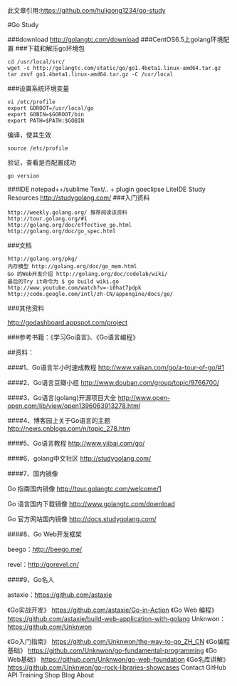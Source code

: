 此文章引用:https://github.com/huligong1234/go-study

#Go Study

###download
http://golangtc.com/download
###CentOS6.5上golang环境配置
###下载和解压go环境包
```
cd /usr/local/src/
wget -c http://golangtc.com/static/go/go1.4beta1.linux-amd64.tar.gz
tar zxvf go1.4beta1.linux-amd64.tar.gz -C /usr/local
```
###设置系统环境变量
```
vi /etc/profile
export GOROOT=/usr/local/go
export GOBIN=$GOROOT/bin
export PATH=$PATH:$GOBIN
```
编译，使其生效
```
source /etc/profile
```
验证，查看是否配置成功
```
go version
```
###IDE
notepad++/sublime Text/.. + plugin
goeclipse
LiteIDE
Study Resources
http://studygolang.com/
###入门资料
```
http://weekly.golang.org/ 推荐阅读该资料
http://tour.golang.org/#1
http://golang.org/doc/effective_go.html
http://golang.org/doc/go_spec.html
```
###文档
```
http://golang.org/pkg/
内存模型 http://golang.org/doc/go_mem.html
Go 的Web开发介绍 http://golang.org/doc/codelab/wiki/
最后的Try it命令为 $ go build wiki.go
http://www.youtube.com/watch?v=-i0hat7pdpk http://code.google.com/intl/zh-CN/appengine/docs/go/
```
###其他资料

http://godashboard.appspot.com/project

###参考书籍：《学习Go语言》、《Go语言编程》

##资料：

####1、Go语言半小时速成教程 http://www.vaikan.com/go/a-tour-of-go/#1

####2、Go语言豆瓣小组 http://www.douban.com/group/topic/9766700/

####3、Go语言(golang)开源项目大全 http://www.open-open.com/lib/view/open1396063913278.html

####4、博客园上关于Go语言的主题 http://news.cnblogs.com/n/topic_278.htm

####5、Go语言教程 http://www.yiibai.com/go/

####6、golang中文社区 http://studygolang.com/

####7、国内镜像

Go 指南国内镜像 http://tour.golangtc.com/welcome/1

Go 语言国内下载镜像 http://www.golangtc.com/download

Go 官方网站国内镜像 http://docs.studygolang.com/

####8、Go Web开发框架

beego：http://beego.me/

revel：http://gorevel.cn/

####9、Go名人

astaxie：https://github.com/astaxie

《Go实战开发》 https://github.com/astaxie/Go-in-Action
《Go Web 编程》https://github.com/astaxie/build-web-application-with-golang
Unknwon：https://github.com/Unknwon

《Go入门指南》 https://github.com/Unknwon/the-way-to-go_ZH_CN
《Go编程基础》 https://github.com/Unknwon/go-fundamental-programming
《Go Web基础》 https://github.com/Unknwon/go-web-foundation
《Go名库讲解》 https://github.com/Unknwon/go-rock-libraries-showcases
Contact GitHub API Training Shop Blog About

